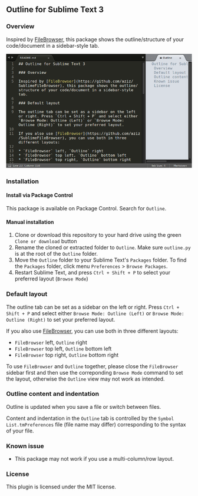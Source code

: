 ## Outline for Sublime Text 3

### Overview

Inspired by [FileBrowser](https://github.com/aziz/SublimeFileBrowser), this package shows the outline/structure of your code/document in a sidebar-style tab.

![Screenshot](screenshot.png?raw=true "Screenshot")

### Installation

#### Install via Package Control

This package is available on Package Control. Search for `Outline`.

#### Manual installation

1. Clone or download this repository to your hard drive using the green `Clone or download` button
2. Rename the cloned or extracted folder to `Outline`. Make sure `outline.py` is at the root of the `Outline` folder.
3. Move the `Outline` folder to your Sublime Text's `Packages` folder. To find the `Packages` folder, click menu `Preferences` > `Browse Packages`.
4. Restart Sublime Text, and press `Ctrl + Shift + P` to select your preferred layout (`Browse Mode`)

### Default layout

The outline tab can be set as a sidebar on the left or right. Press `Ctrl + Shift + P` and select either `Browse Mode: Outline (Left)` or `Browse Mode: Outline (Right)` to set your preferred layout.

If you also use [FileBrowser](https://github.com/aziz/SublimeFileBrowser), you can use both in three different layouts:

* `FileBrowser` left, `Outline` right
* `FileBrowser` top left, `Outline` bottom left
* `FileBrowser` top right, `Outline` bottom right

To use `FileBrowser` and `Outline` together, please close the `FileBrowser` sidebar first and then use the correponding `Browse Mode` command to set the layout, otherwise the `Outline` view may not work as intended.

### Outline content and indentation

Outline is updated when you save a file or switch between files.

Content and indentation in the `Outline` tab is controlled by the `Symbol List.tmPreferences` file (file name may differ) corresponding to the syntax of your file.

### Known issue

* This package may not work if you use a multi-column/row layout.

### License

This plugin is licensed under the MIT license.
